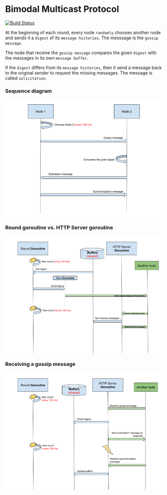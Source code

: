 # Bimodal Multicast Protocol

[![Build Status](https://semaphoreci.com/api/v1/projects/42333e66-e66b-4bdf-bbd6-29e8deae4ebf/2519090/badge.svg)](https://semaphoreci.com/rstefan1-11/bimodal-multicast)

At the beginning of each round, every node `randomly` chooses another node and
sends it a `digest` of its `message histories`. The messsage is the `gossip
message`.

The node that receive the `gossip message` compares the given `digest` with the
messages in its own `message buffer`.

If the `digest` differs from its `message histories`, then it send a message
back to the original sender to request the missing messages. The message is
called `solicitation`.

### Sequence diagram

![alt text](docs/diagrams/sequence-diagram.png)

### Round goroutine vs. HTTP Server goroutine

![alt text](docs/diagrams/threads-diagram.png)

### Receiving a gossip message

![alt text](docs/diagrams/threads-diagram-2.png)

